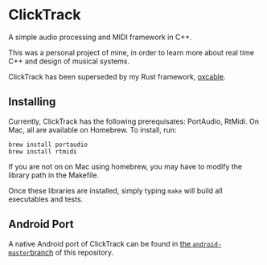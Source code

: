 ClickTrack
==========

A simple audio processing and MIDI framework in C++.

This was a personal project of mine, in order to learn more about real time C++
and design of musical systems.

ClickTrack has been superseded by my Rust framework,
[oxcable](https://github.com/thenyeguy/oxcable).

Installing
----------

Currently, ClickTrack has the following prerequisates: PortAudio, RtMidi. On
Mac, all are available on Homebrew. To install, run:

    brew install portaudio
    brew install rtmidi

If you are not on on Mac using homebrew, you may have to modify the library path
in the Makefile.

Once these libraries are installed, simply typing `make` will build all
executables and tests.

Android Port
------------
A native Android port of ClickTrack can be found in
[the `android-master`branch](https://github.com/thenyeguy/ClickTrack/tree/android-master)
of this repository.
